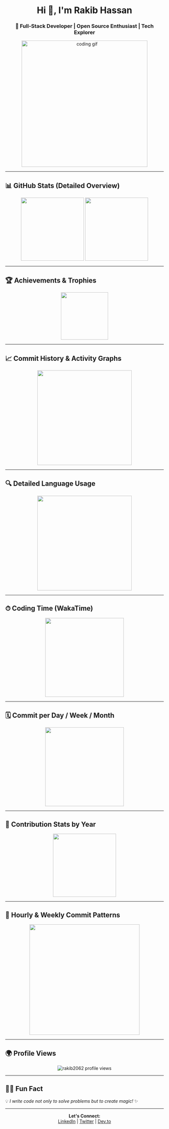 <!-- Profile Header -->
<h1 align="center">Hi 👋, I'm Rakib Hassan</h1>
<h3 align="center">🚀 Full-Stack Developer | Open Source Enthusiast | Tech Explorer</h3>

<p align="center">
  <img src="https://media.giphy.com/media/qgQUggAC3Pfv687qPC/giphy.gif" width="400" alt="coding gif">
</p>

---

## 📊 GitHub Stats (Detailed Overview)
<p align="center">
  <img src="https://github-readme-stats.vercel.app/api?username=rakib2062&show_icons=true&theme=radical&count_private=true&include_all_commits=true" height="200">
  <img src="https://github-readme-streak-stats.herokuapp.com/?user=rakib2062&theme=radical" height="200">
</p>

---

## 🏆 Achievements & Trophies
<p align="center">
  <img src="https://github-profile-trophy.vercel.app/?username=rakib2062&theme=radical&column=7" height="150">
</p>

---

## 📈 Commit History & Activity Graphs
<p align="center">
  <img src="https://github-readme-activity-graph.vercel.app/graph?username=rakib2062&theme=react-dark" height="300">
</p>

---

## 🔍 Detailed Language Usage
<p align="center">
  <img src="https://github-readme-stats.vercel.app/api/top-langs/?username=rakib2062&layout=donut-vertical&theme=radical&langs_count=10" height="300">
</p>

---

## ⏱ Coding Time (WakaTime)
<p align="center">
  <img src="https://github-readme-stats.vercel.app/api/wakatime?username=rakib2062&layout=compact&theme=radical" height="250">
</p>

---

## 🗓 Commit per Day / Week / Month
<p align="center">
  <img src="https://github-contributor-stats.vercel.app/api?username=rakib2062&limit=5&theme=radical&combine_all_yearly_contributions=true" height="250">
</p>

---

## 🚀 Contribution Stats by Year
<p align="center">
  <img src="https://github-contribution-stats.vercel.app/api/?username=rakib2062" height="200">
</p>

---

## 📅 Hourly & Weekly Commit Patterns
<p align="center">
  <img src="https://raw.githubusercontent.com/rakib2062/rakib2062/master/profile-3d-contrib/profile-night-rainbow.svg" height="350">
</p>

---

## 🌍 Profile Views
<p align="center">
  <img src="https://komarev.com/ghpvc/?username=rakib2062&label=Profile%20views&color=0e75b6&style=flat" alt="rakib2062 profile views">
</p>

---

## 🧑‍💻 Fun Fact
💡 *I write code not only to solve problems but to create magic!* ✨

---

<!-- Footer -->
<p align="center">
  <strong>Let's Connect:</strong><br>
  <a href="https://linkedin.com/in/rakib-hassan" target="_blank">LinkedIn</a> |
  <a href="https://twitter.com/rakib" target="_blank">Twitter</a> |
  <a href="https://dev.to/rakib2062" target="_blank">Dev.to</a>
</p>
